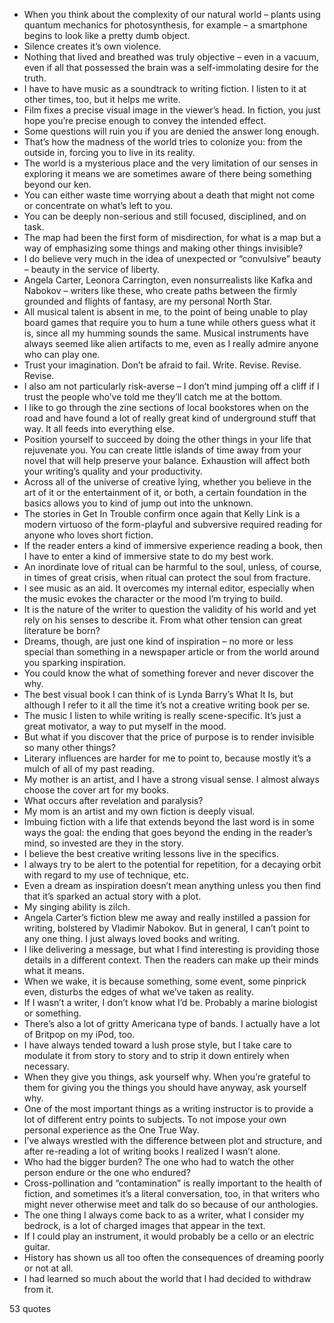  - When you think about the complexity of our natural world – plants using quantum mechanics for photosynthesis, for example – a smartphone begins to look like a pretty dumb object.
 - Silence creates it’s own violence.
 - Nothing that lived and breathed was truly objective – even in a vacuum, even if all that possessed the brain was a self-immolating desire for the truth.
 - I have to have music as a soundtrack to writing fiction. I listen to it at other times, too, but it helps me write.
 - Film fixes a precise visual image in the viewer’s head. In fiction, you just hope you’re precise enough to convey the intended effect.
 - Some questions will ruin you if you are denied the answer long enough.
 - That’s how the madness of the world tries to colonize you: from the outside in, forcing you to live in its reality.
 - The world is a mysterious place and the very limitation of our senses in exploring it means we are sometimes aware of there being something beyond our ken.
 - You can either waste time worrying about a death that might not come or concentrate on what’s left to you.
 - You can be deeply non-serious and still focused, disciplined, and on task.
 - The map had been the first form of misdirection, for what is a map but a way of emphasizing some things and making other things invisible?
 - I do believe very much in the idea of unexpected or “convulsive” beauty – beauty in the service of liberty.
 - Angela Carter, Leonora Carrington, even nonsurrealists like Kafka and Nabokov – writers like these, who create paths between the firmly grounded and flights of fantasy, are my personal North Star.
 - All musical talent is absent in me, to the point of being unable to play board games that require you to hum a tune while others guess what it is, since all my humming sounds the same. Musical instruments have always seemed like alien artifacts to me, even as I really admire anyone who can play one.
 - Trust your imagination. Don’t be afraid to fail. Write. Revise. Revise. Revise.
 - I also am not particularly risk-averse – I don’t mind jumping off a cliff if I trust the people who’ve told me they’ll catch me at the bottom.
 - I like to go through the zine sections of local bookstores when on the road and have found a lot of really great kind of underground stuff that way. It all feeds into everything else.
 - Position yourself to succeed by doing the other things in your life that rejuvenate you. You can create little islands of time away from your novel that will help preserve your balance. Exhaustion will affect both your writing’s quality and your productivity.
 - Across all of the universe of creative lying, whether you believe in the art of it or the entertainment of it, or both, a certain foundation in the basics allows you to kind of jump out into the unknown.
 - The stories in Get In Trouble confirm once again that Kelly Link is a modern virtuoso of the form-playful and subversive required reading for anyone who loves short fiction.
 - If the reader enters a kind of immersive experience reading a book, then I have to enter a kind of immersive state to do my best work.
 - An inordinate love of ritual can be harmful to the soul, unless, of course, in times of great crisis, when ritual can protect the soul from fracture.
 - I see music as an aid. It overcomes my internal editor, especially when the music evokes the character or the mood I’m trying to build.
 - It is the nature of the writer to question the validity of his world and yet rely on his senses to describe it. From what other tension can great literature be born?
 - Dreams, though, are just one kind of inspiration – no more or less special than something in a newspaper article or from the world around you sparking inspiration.
 - You could know the what of something forever and never discover the why.
 - The best visual book I can think of is Lynda Barry’s What It Is, but although I refer to it all the time it’s not a creative writing book per se.
 - The music I listen to while writing is really scene-specific. It’s just a great motivator, a way to put myself in the mood.
 - But what if you discover that the price of purpose is to render invisible so many other things?
 - Literary influences are harder for me to point to, because mostly it’s a mulch of all of my past reading.
 - My mother is an artist, and I have a strong visual sense. I almost always choose the cover art for my books.
 - What occurs after revelation and paralysis?
 - My mom is an artist and my own fiction is deeply visual.
 - Imbuing fiction with a life that extends beyond the last word is in some ways the goal: the ending that goes beyond the ending in the reader’s mind, so invested are they in the story.
 - I believe the best creative writing lessons live in the specifics.
 - I always try to be alert to the potential for repetition, for a decaying orbit with regard to my use of technique, etc.
 - Even a dream as inspiration doesn’t mean anything unless you then find that it’s sparked an actual story with a plot.
 - My singing ability is zilch.
 - Angela Carter’s fiction blew me away and really instilled a passion for writing, bolstered by Vladimir Nabokov. But in general, I can’t point to any one thing. I just always loved books and writing.
 - I like delivering a message, but what I find interesting is providing those details in a different context. Then the readers can make up their minds what it means.
 - When we wake, it is because something, some event, some pinprick even, disturbs the edges of what we’ve taken as reality.
 - If I wasn’t a writer, I don’t know what I’d be. Probably a marine biologist or something.
 - There’s also a lot of gritty Americana type of bands. I actually have a lot of Britpop on my iPod, too.
 - I have always tended toward a lush prose style, but I take care to modulate it from story to story and to strip it down entirely when necessary.
 - When they give you things, ask yourself why. When you’re grateful to them for giving you the things you should have anyway, ask yourself why.
 - One of the most important things as a writing instructor is to provide a lot of different entry points to subjects. To not impose your own personal experience as the One True Way.
 - I’ve always wrestled with the difference between plot and structure, and after re-reading a lot of writing books I realized I wasn’t alone.
 - Who had the bigger burden? The one who had to watch the other person endure or the one who endured?
 - Cross-pollination and “contamination” is really important to the health of fiction, and sometimes it’s a literal conversation, too, in that writers who might never otherwise meet and talk do so because of our anthologies.
 - The one thing I always come back to as a writer, what I consider my bedrock, is a lot of charged images that appear in the text.
 - If I could play an instrument, it would probably be a cello or an electric guitar.
 - History has shown us all too often the consequences of dreaming poorly or not at all.
 - I had learned so much about the world that I had decided to withdraw from it.

53 quotes